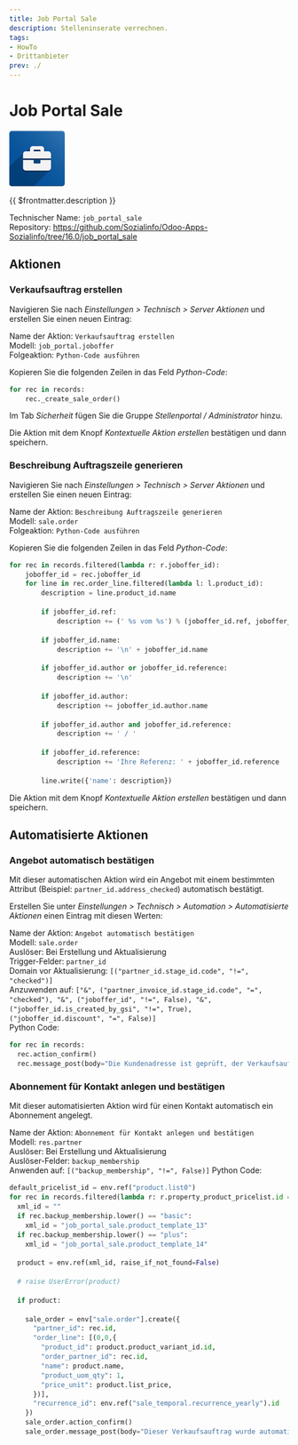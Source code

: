 ```yaml
---
title: Job Portal Sale
description: Stelleninserate verrechnen.
tags:
- HowTo
- Drittanbieter
prev: ./
---
```

# Job Portal Sale
![](attachments/icons_odoo_job_portal_base.png)

{{ $frontmatter.description }}

Technischer Name: `job_portal_sale`\
Repository: <https://github.com/Sozialinfo/Odoo-Apps-Sozialinfo/tree/16.0/job_portal_sale>

## Aktionen

### Verkaufsauftrag erstellen

Navigieren Sie nach *Einstellungen > Technisch > Server Aktionen* und erstellen Sie einen neuen Eintrag:

Name der Aktion: `Verkaufsauftrag erstellen`\
Modell: `job_portal.joboffer`\
Folgeaktion: `Python-Code ausführen`

Kopieren Sie die folgenden Zeilen in das Feld *Python-Code*:

```python
for rec in records:
	rec._create_sale_order()
```

Im Tab *Sicherheit* fügen Sie die Gruppe *Stellenportal / Administrator* hinzu.

Die Aktion mit dem Knopf *Kontextuelle Aktion erstellen* bestätigen und dann speichern.

### Beschreibung Auftragszeile generieren

Navigieren Sie nach *Einstellungen > Technisch > Server Aktionen* und erstellen Sie einen neuen Eintrag:

Name der Aktion: `Beschreibung Auftragszeile generieren`\
Modell: `sale.order`\
Folgeaktion: `Python-Code ausführen`

Kopieren Sie die folgenden Zeilen in das Feld *Python-Code*:

```python
for rec in records.filtered(lambda r: r.joboffer_id):
	joboffer_id = rec.joboffer_id
	for line in rec.order_line.filtered(lambda l: l.product_id):
		description = line.product_id.name
		
		if joboffer_id.ref:
			description += (' %s vom %s') % (joboffer_id.ref, joboffer_id.publication_start_date.date().strftime('%d.%m.%y'))
			
		if joboffer_id.name:
			description += '\n' + joboffer_id.name
			
		if joboffer_id.author or joboffer_id.reference:
			description += '\n'
			
		if joboffer_id.author:
			description += joboffer_id.author.name
			
		if joboffer_id.author and joboffer_id.reference:
			description += ' / '
			
		if joboffer_id.reference:
			description += 'Ihre Referenz: ' + joboffer_id.reference
		
		line.write({'name': description})
```

Die Aktion mit dem Knopf *Kontextuelle Aktion erstellen* bestätigen und dann speichern.


## Automatisierte Aktionen

### Angebot automatisch bestätigen

Mit dieser automatischen Aktion wird ein Angebot mit einem bestimmten Attribut (Beispiel: `partner_id.address_checked`) automatisch bestätigt.

Erstellen Sie unter *Einstellungen > Technisch > Automation > Automatisierte Aktionen* einen Eintrag mit diesen Werten:

Name der Aktion: `Angebot automatisch bestätigen`\
Modell: `sale.order`\
Auslöser: Bei Erstellung und Aktualisierung\
Trigger-Felder: `partner_id`\
Domain vor Aktualisierung: `[("partner_id.stage_id.code", "!=", "checked")]`\
Anzuwenden auf: `["&", ("partner_invoice_id.stage_id.code", "=", "checked"), "&", ("joboffer_id", "!=", False), "&", ("joboffer_id.is_created_by_gsi", "!=", True), ("joboffer_id.discount", "=", False)]`\
Python Code:

```python
for rec in records:
  rec.action_confirm()
  rec.message_post(body="Die Kundenadresse ist geprüft, der Verkaufsauftrag wurde automatisch bestätigt.")
```

### Abonnement für Kontakt anlegen und bestätigen

Mit dieser automatisierten Aktion wird für einen Kontakt automatisch ein Abonnement angelegt.

Name der Aktion: `Abonnement für Kontakt anlegen und bestätigen`\
Modell: `res.partner`\
Auslöser: Bei Erstellung und Aktualisierung\
Auslöser-Felder: `backup_membership`\
Anwenden auf: `[("backup_membership", "!=", False)]`
Python Code:

```python
default_pricelist_id = env.ref("product.list0")
for rec in records.filtered(lambda r: r.property_product_pricelist.id == default_pricelist_id.id):
  xml_id = ""
  if rec.backup_membership.lower() == "basic":
    xml_id = "job_portal_sale.product_template_13"
  if rec.backup_membership.lower() == "plus":
    xml_id = "job_portal_sale.product_template_14"
    
  product = env.ref(xml_id, raise_if_not_found=False)
  
  # raise UserError(product)

  if product:

    sale_order = env["sale.order"].create({
      "partner_id": rec.id,
      "order_line": [(0,0,{
        "product_id": product.product_variant_id.id,
        "order_partner_id": rec.id,
        "name": product.name,
        "product_uom_qty": 1,
        "price_unit": product.list_price,
      })],
      "recurrence_id": env.ref("sale_temporal.recurrence_yearly").id
    })
    sale_order.action_confirm()
    sale_order.message_post(body="Dieser Verkaufsauftrag wurde automatisch erstellt und bestätigt.")
```